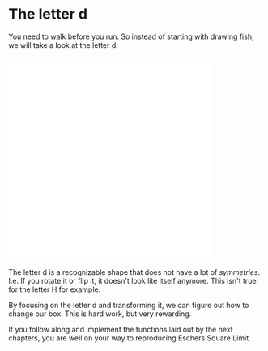 # The letter d
You need to walk before you run. So instead of starting with drawing fish, we
will take a look at the letter d.

<img src="image/d.svg" alt="The letter d" width="400px" height="400px">

The letter d is a recognizable shape that does not have a lot of _symmetries_.
I.e. If you rotate it or flip it, it doesn't look lite itself anymore. This
isn't true for the letter H for example.

By focusing on the letter d and transforming it, we can figure out how to change
our box. This is hard work, but very rewarding.

If you follow along and implement the functions laid out by the next chapters,
you are well on your way to reproducing Eschers Square Limit.

